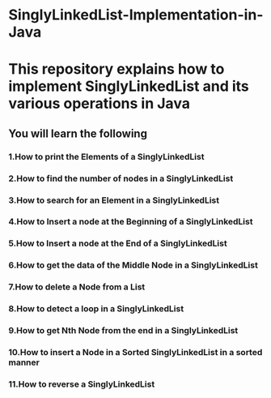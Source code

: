 # SinglyLinkedList-Implementation-in-Java
# This repository explains how to implement SinglyLinkedList and its various operations in Java
## You will learn the following
### 1.How to print the Elements of a SinglyLinkedList
### 2.How to find the number of nodes in a SinglyLinkedList
### 3.How to search for an Element in a SinglyLinkedList
### 4.How to Insert a node at the Beginning of a SinglyLinkedList
### 5.How to Insert a node at the End of a SinglyLinkedList
### 6.How to get the data of the Middle Node in a SinglyLinkedList
### 7.How to delete a Node from a List
### 8.How to detect a loop in a SinglyLinkedList
### 9.How to get Nth Node from the end in a SinglyLinkedList
### 10.How to insert a Node in a Sorted SinglyLinkedList in a sorted manner
### 11.How to reverse a SinglyLinkedList
